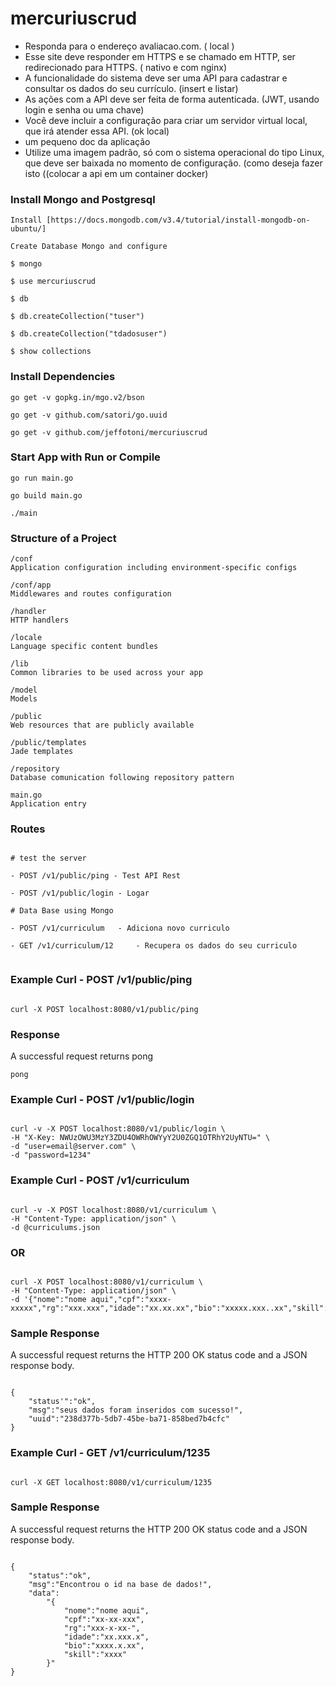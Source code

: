 # mercuriuscrud

* Responda para o endereço avaliacao.com. ( local )
* Esse site deve responder em HTTPS e se chamado em HTTP, ser redirecionado para HTTPS. ( nativo e com nginx)
* A funcionalidade do sistema deve ser uma API para cadastrar e consultar os dados do seu currículo. (insert e listar)
* As ações com a API deve ser feita de forma autenticada. (JWT, usando login e senha ou uma chave)
* Você deve incluir a configuração para criar um servidor virtual local, que irá atender essa API. (ok local)
* um pequeno doc da aplicação
* Utilize uma imagem padrão, só com o sistema operacional do tipo Linux, que deve ser baixada no momento de configuração. (como deseja fazer isto ((colocar a api em um container docker)


### Install Mongo and Postgresql

```
Install [https://docs.mongodb.com/v3.4/tutorial/install-mongodb-on-ubuntu/]

Create Database Mongo and configure

$ mongo 

$ use mercuriuscrud

$ db

$ db.createCollection("tuser")

$ db.createCollection("tdadosuser")

$ show collections

```

### Install Dependencies

```
go get -v gopkg.in/mgo.v2/bson

go get -v github.com/satori/go.uuid

go get -v github.com/jeffotoni/mercuriuscrud

```

### Start App with Run or Compile

```
go run main.go 

go build main.go

./main

```

### Structure of a Project

```
/conf 
Application configuration including environment-specific configs

/conf/app
Middlewares and routes configuration

/handler
HTTP handlers

/locale
Language specific content bundles

/lib
Common libraries to be used across your app

/model
Models

/public
Web resources that are publicly available

/public/templates
Jade templates

/repository
Database comunication following repository pattern

main.go
Application entry
```


### Routes 

```

# test the server

- POST /v1/public/ping - Test API Rest

- POST /v1/public/login - Logar 

# Data Base using Mongo

- POST /v1/curriculum 	- Adiciona novo curriculo

- GET /v1/curriculum/12 	- Recupera os dados do seu curriculo


```

### Example Curl - POST /v1/public/ping

```

curl -X POST localhost:8080/v1/public/ping

```

### Response

A successful request returns pong

```
pong

```

### Example Curl - POST /v1/public/login

```

curl -v -X POST localhost:8080/v1/public/login \
-H "X-Key: NWUzOWU3MzY3ZDU4OWRhOWYyY2U0ZGQ1OTRhY2UyNTU=" \
-d "user=email@server.com" \
-d "password=1234"

```

### Example Curl - POST /v1/curriculum

```

curl -v -X POST localhost:8080/v1/curriculum \
-H "Content-Type: application/json" \
-d @curriculums.json

```
### OR

```

curl -X POST localhost:8080/v1/curriculum \
-H "Content-Type: application/json" \
-d '{"nome":"nome aqui","cpf":"xxxx-xxxxx","rg":"xxx.xxx","idade":"xx.xx.xx","bio":"xxxxx.xxx..xx","skill":"xxx.xx.x.xx.x"}'

```

### Sample Response

A successful request returns the HTTP 200 OK status code and a JSON response body.

```

{
	"status'":"ok",
	"msg":"seus dados foram inseridos com sucesso!", 
	"uuid":"238d377b-5db7-45be-ba71-858bed7b4cfc"
}

```

### Example Curl - GET /v1/curriculum/1235

```

curl -X GET localhost:8080/v1/curriculum/1235

```

### Sample Response

A successful request returns the HTTP 200 OK status code and a JSON response body.

```

{
	"status":"ok",
	"msg":"Encontrou o id na base de dados!", 
	"data":
		"{
			"nome":"nome aqui",
			"cpf":"xx-xx-xxx",
			"rg":"xxx-x-xx-",
			"idade":"xx.xxx.x",
			"bio":"xxxx.x.xx",
			"skill":"xxxx"
		}"
}

```
